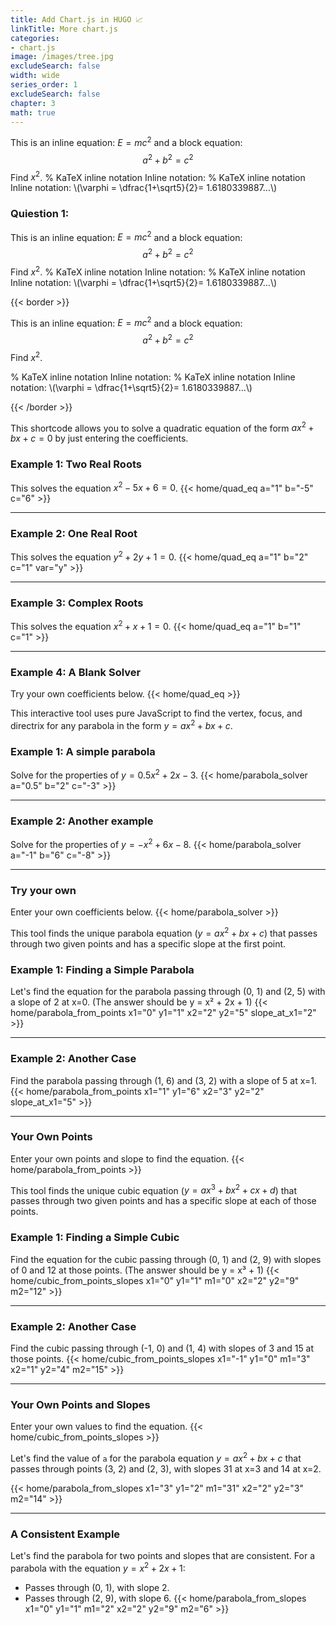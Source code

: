 ```yaml
---
title: Add Chart.js in HUGO 📈
linkTitle: More chart.js 
categories:
- chart.js
image: /images/tree.jpg
excludeSearch: false
width: wide
series_order: 1
excludeSearch: false
chapter: 3
math: true
---
```


This is an inline equation: $E = mc^2$ and a block equation: $$a^2 + b^2 = c^2$$ Find $x^2$. % KaTeX inline notation Inline notation: % KaTeX inline notation
Inline notation: \\(\varphi = \dfrac{1+\sqrt5}{2}= 1.6180339887…\\)

<!--more-->

### Quiestion 1:

This is an inline equation: $E = mc^2$ and a block equation: $$a^2 + b^2 = c^2$$ Find $x^2$. % KaTeX inline notation Inline notation: % KaTeX inline notation
Inline notation: \\(\varphi = \dfrac{1+\sqrt5}{2}= 1.6180339887…\\)

{{< border >}}

This is an inline equation: $E = mc^2$ and a block equation: $$a^2 + b^2 = c^2$$ Find $x^2$.

% KaTeX inline notation Inline notation: % KaTeX inline notation Inline notation: \\(\varphi = \dfrac{1+\sqrt5}{2}= 1.6180339887…\\)

{{< /border >}}


This shortcode allows you to solve a quadratic equation of the form $ax^2 + bx + c = 0$ by just entering the coefficients.

### Example 1: Two Real Roots
This solves the equation $x^2 - 5x + 6 = 0$.
{{< home/quad_eq a="1" b="-5" c="6" >}}

---

### Example 2: One Real Root
This solves the equation $y^2 + 2y + 1 = 0$.
{{< home/quad_eq a="1" b="2" c="1" var="y" >}}

---

### Example 3: Complex Roots
This solves the equation $x^2 + x + 1 = 0$.
{{< home/quad_eq a="1" b="1" c="1" >}}

---

### Example 4: A Blank Solver
Try your own coefficients below.
{{< home/quad_eq >}}


This interactive tool uses pure JavaScript to find the vertex, focus, and directrix for any parabola in the form $y = ax^2 + bx + c$.

### Example 1: A simple parabola
Solve for the properties of $y = 0.5x^2 + 2x - 3$.
{{< home/parabola_solver a="0.5" b="2" c="-3" >}}

---

### Example 2: Another example
Solve for the properties of $y = -x^2 + 6x - 8$.
{{< home/parabola_solver a="-1" b="6" c="-8" >}}

---

### Try your own
Enter your own coefficients below.
{{< home/parabola_solver >}}


This tool finds the unique parabola equation ($y = ax^2 + bx + c$) that passes through two given points and has a specific slope at the first point.

### Example 1: Finding a Simple Parabola
Let's find the equation for the parabola passing through (0, 1) and (2, 5) with a slope of 2 at x=0.
(The answer should be y = x² + 2x + 1)
{{< home/parabola_from_points x1="0" y1="1" x2="2" y2="5" slope_at_x1="2" >}}

---

### Example 2: Another Case
Find the parabola passing through (1, 6) and (3, 2) with a slope of 5 at x=1.
{{< home/parabola_from_points x1="1" y1="6" x2="3" y2="2" slope_at_x1="5" >}}

---

### Your Own Points
Enter your own points and slope to find the equation.
{{< home/parabola_from_points >}}


This tool finds the unique cubic equation ($y = ax^3 + bx^2 + cx + d$) that passes through two given points and has a specific slope at each of those points.

### Example 1: Finding a Simple Cubic
Find the equation for the cubic passing through (0, 1) and (2, 9) with slopes of 0 and 12 at those points.
(The answer should be y = x³ + 1)
{{< home/cubic_from_points_slopes x1="0" y1="1" m1="0" x2="2" y2="9" m2="12" >}}

---

### Example 2: Another Case
Find the cubic passing through (-1, 0) and (1, 4) with slopes of 3 and 15 at those points.
{{< home/cubic_from_points_slopes x1="-1" y1="0" m1="3" x2="1" y2="4" m2="15" >}}

---

### Your Own Points and Slopes
Enter your own values to find the equation.
{{< home/cubic_from_points_slopes >}}



Let's find the value of `a` for the parabola equation $y=ax^2 + bx + c$ that passes through points (3, 2) and (2, 3), with slopes 31 at x=3 and 14 at x=2.

{{< home/parabola_from_slopes x1="3" y1="2" m1="31" x2="2" y2="3" m2="14" >}}

---

### A Consistent Example
Let's find the parabola for two points and slopes that are consistent. For a parabola with the equation $y = x^2 + 2x + 1$:
- Passes through (0, 1), with slope 2.
- Passes through (2, 9), with slope 6.
{{< home/parabola_from_slopes x1="0" y1="1" m1="2" x2="2" y2="9" m2="6" >}}